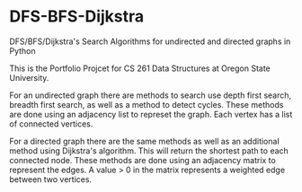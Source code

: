 # DFS-BFS-Dijkstra
DFS/BFS/Dijkstra's Search Algorithms for undirected and directed graphs in Python

This is the Portfolio Projcet for CS 261 Data Structures at Oregon State University.

For an undirected graph there are methods to search use depth first search, breadth first search, as well as a method to detect cycles.
These methods are done using an adjacency list to represet the graph. Each vertex has a list of connected vertices.

For a directed graph there are the same methods as well as an additional method using Dijkstra's algorithm. 
This will return the shortest path to each connected node. 
These methods are done using an adjacency matrix to represent the edges. A value > 0 in the matrix represents a weighted edge between two vertices.
